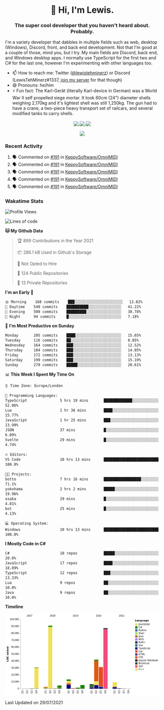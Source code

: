 <h1 align="center">👋 Hi, I'm Lewis.</h1>
<h3 align="center">The super cool developer that you haven't heard about. Probably.</h3>

I'm a variety developer that dabbles in multiple fields such as web, desktop (Windows), Discord, front, and back end development. Not that I'm good at a couple of those, mind you, but I try. My main fields are Discord, back end, and Windows desktop apps. I normally use TypeScript for the first two and C# for the last one, however I'm experimenting with other languages too.

- 📫 How to reach me: Twitter ([@lewistehminerz](https://twitter.com/lewistehminerz)) or Discord (LewisTehMinerz#1337, [join my server](https://discord.gg/XnUh7JB) for that though)
- 😄 Pronouns: he/him
- ⚡ Fun fact: The Karl-Gerät (literally Karl-device in German) was a World War II self propelled siege mortar. It took 60cm (24") diameter shells weighing 2,170kg and it's lightest shell was still 1,250kg. The gun had to have a crane, a two-piece heavy transport set of railcars, and several modified tanks to carry shells.

<p align="center">
  <a href="https://github.com/anuraghazra/github-readme-stats">
    <img align="center" src="https://github-readme-stats.vercel.app/api?username=LewisTehMinerz&count_private=true&show_icons=true&theme=gruvbox">
  </a>
  <a href="https://github.com/anuraghazra/github-readme-stats">
    <img align="center" src="https://github-readme-stats.vercel.app/api/top-langs?username=LewisTehMinerz&layout=compact&theme=gruvbox">
  </a>
  <a href="https://github.com/anuraghazra/github-readme-stats">
    <img align="center" src="https://github-readme-stats.vercel.app/api/wakatime?username=LewisTehMinerz&layout=compact&theme=gruvbox">
  </a>
</p>

<p align="center">
  <a href="https://github.com/ryo-ma/github-profile-trophy">
    <img align="center" src="https://github-profile-trophy.vercel.app/?username=ryo-ma&theme=gruvbox">
  </a>
</p>

### Recent Activity
<!--START_SECTION:activity-->
1. 🗣 Commented on [#191](https://github.com/KeppySoftware/OmniMIDI/issues/191) in [KeppySoftware/OmniMIDI](https://github.com/KeppySoftware/OmniMIDI)
2. 🗣 Commented on [#191](https://github.com/KeppySoftware/OmniMIDI/issues/191) in [KeppySoftware/OmniMIDI](https://github.com/KeppySoftware/OmniMIDI)
3. 🗣 Commented on [#191](https://github.com/KeppySoftware/OmniMIDI/issues/191) in [KeppySoftware/OmniMIDI](https://github.com/KeppySoftware/OmniMIDI)
4. 🗣 Commented on [#191](https://github.com/KeppySoftware/OmniMIDI/issues/191) in [KeppySoftware/OmniMIDI](https://github.com/KeppySoftware/OmniMIDI)
5. 🗣 Commented on [#191](https://github.com/KeppySoftware/OmniMIDI/issues/191) in [KeppySoftware/OmniMIDI](https://github.com/KeppySoftware/OmniMIDI)
<!--END_SECTION:activity-->

### Wakatime Stats
<!--START_SECTION:waka-->
![Profile Views](http://img.shields.io/badge/Profile%20Views-1-blue)

![Lines of code](https://img.shields.io/badge/From%20Hello%20World%20I%27ve%20Written-328180%20lines%20of%20code-blue)

**🐱 My Github Data** 

> 🏆 899 Contributions in the Year 2021
 > 
> 📦 286.1 kB Used in Github's Storage 
 > 
> 🚫 Not Opted to Hire
 > 
> 📜 124 Public Repositories 
 > 
> 🔑 13 Private Repositories  
 > 
**I'm an Early 🐤** 

```text
🌞 Morning    168 commits    ███░░░░░░░░░░░░░░░░░░░░░░   12.82% 
🌆 Daytime    540 commits    ██████████░░░░░░░░░░░░░░░   41.22% 
🌃 Evening    508 commits    █████████░░░░░░░░░░░░░░░░   38.78% 
🌙 Night      94 commits     █░░░░░░░░░░░░░░░░░░░░░░░░   7.18%

```
📅 **I'm Most Productive on Sunday** 

```text
Monday       205 commits    ████░░░░░░░░░░░░░░░░░░░░░   15.65% 
Tuesday      116 commits    ██░░░░░░░░░░░░░░░░░░░░░░░   8.85% 
Wednesday    164 commits    ███░░░░░░░░░░░░░░░░░░░░░░   12.52% 
Thursday     184 commits    ███░░░░░░░░░░░░░░░░░░░░░░   14.05% 
Friday       172 commits    ███░░░░░░░░░░░░░░░░░░░░░░   13.13% 
Saturday     199 commits    ███░░░░░░░░░░░░░░░░░░░░░░   15.19% 
Sunday       270 commits    █████░░░░░░░░░░░░░░░░░░░░   20.61%

```


📊 **This Week I Spent My Time On** 

```text
⌚︎ Time Zone: Europe/London

💬 Programming Languages: 
TypeScript               5 hrs 19 mins       █████████████░░░░░░░░░░░░   52.06% 
Lua                      1 hr 36 mins        ████░░░░░░░░░░░░░░░░░░░░░   15.77% 
JavaScript               1 hr 25 mins        ███░░░░░░░░░░░░░░░░░░░░░░   13.99% 
JSON                     37 mins             █░░░░░░░░░░░░░░░░░░░░░░░░   6.09% 
Svelte                   29 mins             █░░░░░░░░░░░░░░░░░░░░░░░░   4.74%

🔥 Editors: 
VS Code                  10 hrs 13 mins      █████████████████████████   100.0%

🐱‍💻 Projects: 
botto                    7 hrs 16 mins       █████████████████░░░░░░░░   71.1% 
yokohama                 2 hrs 2 mins        █████░░░░░░░░░░░░░░░░░░░░   19.96% 
osaka                    29 mins             █░░░░░░░░░░░░░░░░░░░░░░░░   4.81% 
bot                      25 mins             █░░░░░░░░░░░░░░░░░░░░░░░░   4.13%

💻 Operating System: 
Windows                  10 hrs 13 mins      █████████████████████████   100.0%

```

**I Mostly Code in C#** 

```text
C#                       18 repos            █████░░░░░░░░░░░░░░░░░░░░   20.0% 
JavaScript               17 repos            ████░░░░░░░░░░░░░░░░░░░░░   18.89% 
TypeScript               12 repos            ███░░░░░░░░░░░░░░░░░░░░░░   13.33% 
Lua                      9 repos             ██░░░░░░░░░░░░░░░░░░░░░░░   10.0% 
Java                     9 repos             ██░░░░░░░░░░░░░░░░░░░░░░░   10.0%

```


**Timeline**

![Chart not found](https://raw.githubusercontent.com/LewisTehMinerz/LewisTehMinerz/master/charts/bar_graph.png) 


 Last Updated on 29/07/2021
<!--END_SECTION:waka-->
